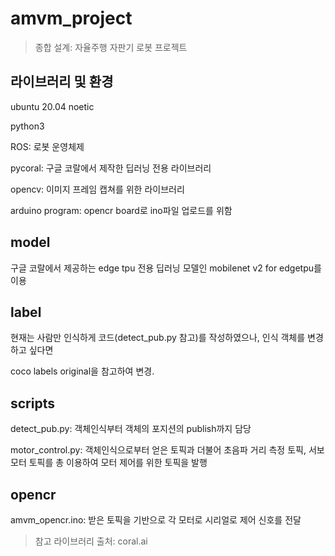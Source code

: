 # amvm_project

> 종합 설계: 자율주행 자판기 로봇 프로젝트

## 라이브러리 및 환경
ubuntu 20.04 noetic

python3

ROS: 로봇 운영체제

pycoral: 구글 코랄에서 제작한 딥러닝 전용 라이브러리

opencv: 이미지 프레임 캡쳐를 위한 라이브러리

arduino program: opencr board로 ino파일 업로드를 위함

## model
구글 코랄에서 제공하는 edge tpu 전용 딥러닝 모델인 mobilenet v2 for edgetpu를 이용

## label
현재는 사람만 인식하게 코드(detect_pub.py 참고)를 작성하였으나, 인식 객체를 변경하고 싶다면

coco labels original을 참고하여 변경.

## scripts
detect_pub.py: 객체인식부터 객체의 포지션의 publish까지 담당

motor_control.py: 객체인식으로부터 얻은 토픽과 더불어 초음파 거리 측정 토픽, 서보모터 토픽를 총 이용하여 모터 제어를 위한 토픽을 발행

## opencr
amvm_opencr.ino: 받은 토픽을 기반으로 각 모터로 시리얼로 제어 신호를 전달

> 참고 라이브러리 출처: coral.ai
